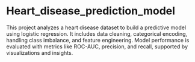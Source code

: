 # Heart_disease_prediction_model
This project analyzes a heart disease dataset to build a predictive model using logistic regression. It includes data cleaning, categorical encoding, handling class imbalance, and feature engineering. Model performance is evaluated with metrics like ROC-AUC, precision, and recall, supported by visualizations and insights.
